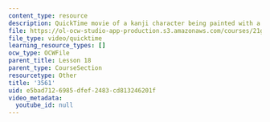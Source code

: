 ```yaml
---
content_type: resource
description: QuickTime movie of a kanji character being painted with a brush.
file: https://ol-ocw-studio-app-production.s3.amazonaws.com/courses/21g-504-japanese-iv-spring-2009/e5bad7126985dfef2483cd813246201f_3561.mov
file_type: video/quicktime
learning_resource_types: []
ocw_type: OCWFile
parent_title: Lesson 18
parent_type: CourseSection
resourcetype: Other
title: '3561'
uid: e5bad712-6985-dfef-2483-cd813246201f
video_metadata:
  youtube_id: null
---
```

